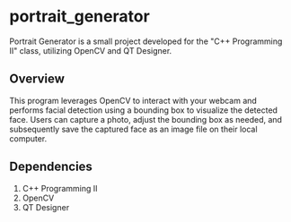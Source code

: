 # portrait_generator
Portrait Generator is a small project developed for the "C++ Programming II" class, utilizing OpenCV and QT Designer.

## Overview
This program leverages OpenCV to interact with your webcam and performs facial detection using a bounding box to visualize the detected face. Users can capture a photo, adjust the bounding box as needed, and subsequently save the captured face as an image file on their local computer.

## Dependencies
1. C++ Programming II
2. OpenCV
3. QT Designer
